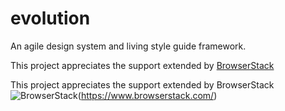 # evolution
An agile design system and living style guide framework.

This project appreciates the support extended by [BrowserStack](https://www.browserstack.com/)


This project appreciates the support extended by BrowserStack
![BrowserStack](https://jdickan.github.io/evolution2/evo/image/Logo-01.svg)(https://www.browserstack.com/)